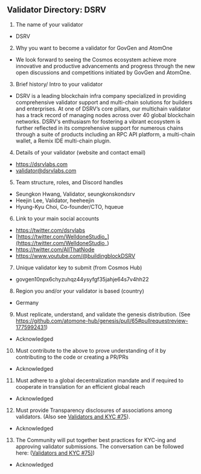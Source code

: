 ## Validator Directory: DSRV

1) The name of your validator

- DSRV

2) Why you want to become a validator for GovGen and AtomOne

- We look forward to seeing the Cosmos ecosystem achieve more innovative and productive advancements and progress through the new open discussions and competitions initiated by GovGen and AtomOne.

3) Brief history/ Intro to your validator

- DSRV is a leading blockchain infra company specialized in providing comprehensive validator support and multi-chain solutions for builders and enterprises. At one of DSRV’s core pillars, our multichain validator has a track record of managing nodes across over 40 global blockchain networks. DSRV's enthusiasm for fostering a vibrant ecosystem is further reflected in its comprehensive support for numerous chains through a suite of products including an RPC API platform, a multi-chain wallet, a Remix IDE multi-chain plugin.

4) Details of your validator (website and contact email)

- https://dsrvlabs.com
- validator@dsrvlabs.com

5) Team structure, roles, and Discord handles

- Seungkon Hwang, Validator, seungkonskondsrv
- Heejin Lee, Validator, heeheejin
- Hyung-Kyu Choi, Co-founder/CTO, hqueue

6) Link to your main social accounts

- https://twitter.com/dsrvlabs
- [https://twitter.com/WelldoneStudio_](https://twitter.com/WelldoneStudio_)
- https://twitter.com/AllThatNode
- https://www.youtube.com/@buildingblockDSRV


7) Unique validator key to submit (from Cosmos Hub)

- govgen10npx6chyzuhqz44ysyfgf35jahje64s7v4hh22


8) Region you and/or your validator is based (country)

- Germany


9) Must replicate, understand, and validate the genesis distribution. (See https://github.com/atomone-hub/genesis/pull/65#pullrequestreview-1775992431)

- Acknowledged

10) Must contribute to the above to prove understanding of it by contributing to the code or creating a PR/PRs

- Acknowledged

11) Must adhere to a global decentralization mandate and if required to cooperate in translation for an efficient global reach

- Acknowledged

12) Must provide Transparency disclosures of associations among validators. (Also see [Validators and KYC #75](https://github.com/atomone-hub/genesis/issues/75#issue-2034573094)).

- Acknowledged

13) The Community will put together best practices for KYC-ing and approving validator submissions. The conversation can be followed here: ([Validators and KYC #75)](https://github.com/atomone-hub/genesis/issues/75#issue-2034573094))

- Acknowledged
